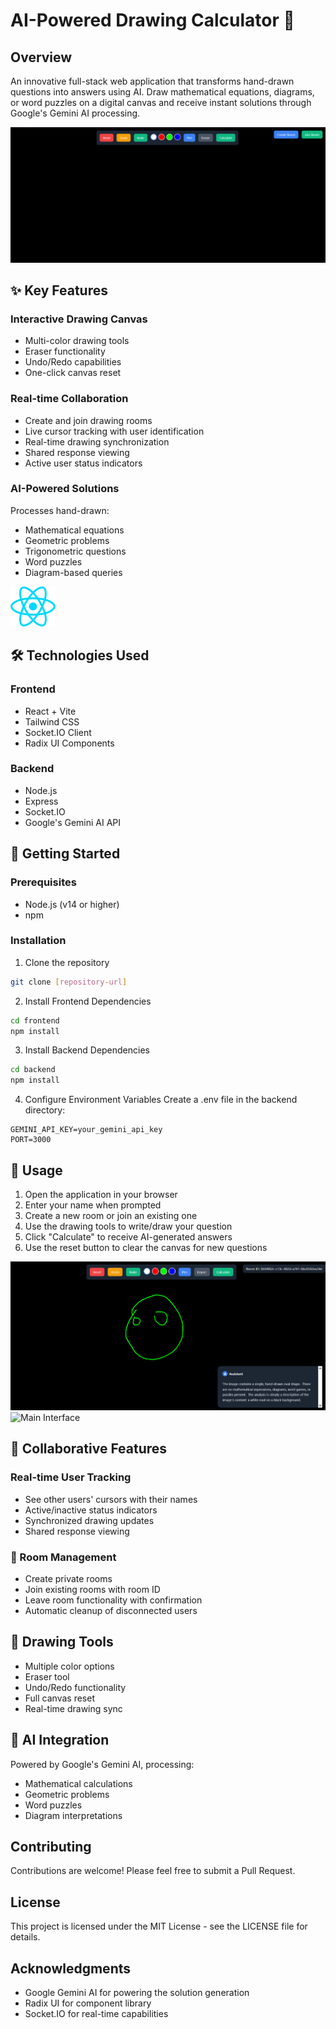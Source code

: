 # AI-Powered Drawing Calculator 🎨

## Overview
An innovative full-stack web application that transforms hand-drawn questions into answers using AI. Draw mathematical equations, diagrams, or word puzzles on a digital canvas and receive instant solutions through Google's Gemini AI processing.

![Canvas Interface](./src/assets/window.png)

## ✨ Key Features

### Interactive Drawing Canvas
- Multi-color drawing tools
- Eraser functionality
- Undo/Redo capabilities
- One-click canvas reset

### Real-time Collaboration
- Create and join drawing rooms
- Live cursor tracking with user identification
- Real-time drawing synchronization
- Shared response viewing
- Active user status indicators

### AI-Powered Solutions
Processes hand-drawn:
- Mathematical equations
- Geometric problems
- Trigonometric questions
- Word puzzles
- Diagram-based queries

![App Logo](./src/assets/react.svg)

## 🛠️ Technologies Used

### Frontend
- React + Vite
- Tailwind CSS
- Socket.IO Client
- Radix UI Components

### Backend
- Node.js
- Express
- Socket.IO
- Google's Gemini AI API

## 🚀 Getting Started

### Prerequisites
- Node.js (v14 or higher)
- npm

### Installation

1. Clone the repository
```bash
git clone [repository-url]
```

2. Install Frontend Dependencies
```bash
cd frontend
npm install
```

3. Install Backend Dependencies
```bash
cd backend
npm install
```

4. Configure Environment Variables
Create a .env file in the backend directory:
```env
GEMINI_API_KEY=your_gemini_api_key
PORT=3000
```

## 🎯 Usage

1. Open the application in your browser
2. Enter your name when prompted
3. Create a new room or join an existing one
4. Use the drawing tools to write/draw your question
5. Click "Calculate" to receive AI-generated answers
6. Use the reset button to clear the canvas for new questions

![Main Interface](./src/assets/image.png)
![Main Interface](./src/assets/home.png)

## 🤝 Collaborative Features

### Real-time User Tracking
- See other users' cursors with their names
- Active/inactive status indicators
- Synchronized drawing updates
- Shared response viewing

### 🔐 Room Management
- Create private rooms
- Join existing rooms with room ID
- Leave room functionality with confirmation
- Automatic cleanup of disconnected users

## 🎨 Drawing Tools
- Multiple color options
- Eraser tool
- Undo/Redo functionality
- Full canvas reset
- Real-time drawing sync

## 🤖 AI Integration

Powered by Google's Gemini AI, processing:
- Mathematical calculations
- Geometric problems
- Word puzzles
- Diagram interpretations

## Contributing
Contributions are welcome! Please feel free to submit a Pull Request.

## License
This project is licensed under the MIT License - see the LICENSE file for details.

## Acknowledgments
- Google Gemini AI for powering the solution generation
- Radix UI for component library
- Socket.IO for real-time capabilities
